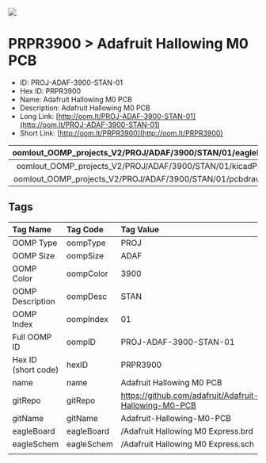


  
![][im]
# PRPR3900 > Adafruit Hallowing M0 PCB

- ID: PROJ-ADAF-3900-STAN-01
- Hex ID: PRPR3900
- Name: Adafruit Hallowing M0 PCB
- Description: Adafruit Hallowing M0 PCB
- Long Link: [http://oom.lt/PROJ-ADAF-3900-STAN-01](http://oom.lt/PROJ-ADAF-3900-STAN-01)
- Short Link: [http://oom.lt/PRPR3900](http://oom.lt/PRPR3900)
  

|oomlout_OOMP_projects_V2/PROJ/ADAF/3900/STAN/01/eagleImage.png|oomlout_OOMP_projects_V2/PROJ/ADAF/3900/STAN/01/eagleSchemImage.png|oomlout_OOMP_projects_V2/PROJ/ADAF/3900/STAN/01/kicadPcb3dFront.png|oomlout_OOMP_projects_V2/PROJ/ADAF/3900/STAN/01/kicadPcb3dBack.png|
| :---: | :---: | :---: | :---: |
|oomlout_OOMP_projects_V2/PROJ/ADAF/3900/STAN/01/kicadPcb3d.png|oomlout_OOMP_projects_V2/PROJ/ADAF/3900/STAN/01/bomBack.png|oomlout_OOMP_projects_V2/PROJ/ADAF/3900/STAN/01/bomFront.png|oomlout_OOMP_projects_V2/PROJ/ADAF/3900/STAN/01/pcbdraw.svg|
|oomlout_OOMP_projects_V2/PROJ/ADAF/3900/STAN/01/pcbdrawBack.svg||||

## Tags
  

|Tag Name|Tag Code|Tag Value|
| :--- | :--- | :--- |
|OOMP Type|oompType|PROJ|
|OOMP Size|oompSize|ADAF|
|OOMP Color|oompColor|3900|
|OOMP Description|oompDesc|STAN|
|OOMP Index|oompIndex|01|
|Full OOMP ID|oompID|PROJ-ADAF-3900-STAN-01|
|Hex ID (short code)|hexID|PRPR3900|
|name|name|Adafruit Hallowing M0 PCB|
|gitRepo|gitRepo|https://github.com/adafruit/Adafruit-Hallowing-M0-PCB|
|gitName|gitName|Adafruit-Hallowing-M0-PCB|
|eagleBoard|eagleBoard|/Adafruit Hallowing M0 Express.brd|
|eagleSchem|eagleSchem|/Adafruit Hallowing M0 Express.sch|
||||



[im]: PROJ/ADAF/3900/STAN/01/kicadPcb3d_450.png
